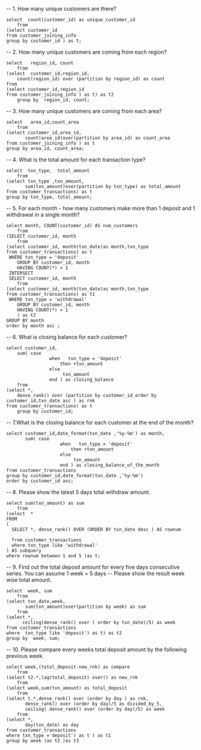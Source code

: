 
-- 1. How many unique customers are there?

	select  count(customer_id) as unique_customer_id
	    from
	(select customer_id
	from customer_joining_info
	group by customer_id ) as t;

-- 2. How many unique customers are coming from each region?

    select   region_id, count
        from
    (select  customer_id,region_id,
        count(region_id) over (partition by region_id) as count
    from
	(select customer_id,region_id
	from customer_joining_info ) as t) as t2
	    group by  region_id, count;

-- 3. How many unique customers are coming from each area?

	select   area_id,count_area
	    from
	(select customer_id,area_id,
	       count(area_id)over(partition by area_id) as count_area
	from customer_joining_info ) as t
	group by area_id, count_area;

-- 4. What is the total amount for each transaction type?

	select  txn_type,  total_amount
	    from
	(select txn_type ,txn_amount,
	       sum(txn_amount)over(partition by txn_type) as total_amount
	from customer_transactions) as t
	group by txn_type, total_amount;

-- 5. For each month - how many customers make more than 1 deposit and 1 withdrawal in a single month?


	select month, COUNT(customer_id) AS num_customers
	    from
	(SELECT customer_id, month
	    from
	(select customer_id, month(txn_date)as month,txn_type
	from customer_transactions) as t
	 WHERE txn_type = 'deposit'
	    GROUP BY customer_id, month
	    HAVING COUNT(*) > 1
	 INTERSECT
	 SELECT customer_id, month
	    from
	(select customer_id, month(txn_date)as month,txn_type
	from customer_transactions) as t1
	 WHERE txn_type = 'withdrawal'
	    GROUP BY customer_id, month
	    HAVING COUNT(*) > 1
	    ) as t2
	GROUP BY month
	order by month asc ;


-- 6. What is closing balance for each customer?


    select customer_id,
        sum( case
                    when   txn_type = 'deposit'
                        then +txn_amount
                    else
                         txn_amount
                    end ) as closing_balance
        from
	(select *,
	    dense_rank() over (partition by customer_id order by  customer_id,txn_date asc ) as rnk
	from customer_transactions) as t
	    group by customer_id;

-- 7.What is the closing balance for each customer at the end of the month?



	select customer_id,date_format(txn_date ,'%y-%m') as month,
	       sum( case
	                    when   txn_type = 'deposit'
	                        then +txn_amount
	                    else
	                         txn_amount
	                    end ) as closing_balance_of_the_month
	from customer_transactions
	group by customer_id,date_format(txn_date ,'%y-%m')
	order by customer_id asc;


-- 8. Please show the latest 5 days total withdraw amount.

	select sum(txn_amount) as sum
	    from
	(select  *
	FROM
	(
	  SELECT *, dense_rank() OVER (ORDER BY txn_date desc ) AS rownum
	
	  from customer_transactions
	  where txn_type like 'withdrawal'
	) AS subquery
	where rownum between 1 and 5 )as t;

-- 9. Find out the total deposit amount for every five days consecutive series. You can assume 1 week = 5 days
	-- Please show the result week wise total amount.


	select  week, sum
	    from
	(select txn_date,week,
	       sum(txn_amount)over(partition by week) as sum
	    from
	(select *,
	      ceiling(dense_rank() over ( order by txn_date)/5) as week
	from customer_transactions
	where  txn_type like 'deposit') as t) as t2
	group by  week, sum;


-- 10. Please compare every weeks total deposit amount by the following previous week.

	select week,(total_deposit-new_rnk) as compare
	    from
	(select t2.*,lag(total_deposit) over() as new_rnk
	    from
	(select week,sum(txn_amount) as total_deposit
	    from
	(select t.*,dense_rank() over (order by day ) as rnk,
	       dense_rank() over (order by day)/5 as divided_by_5,
	       ceiling( dense_rank() over (order by day)/5) as week
	    from
	(select *,
	       day(txn_date) as day
	from customer_transactions
	where txn_type ='deposit') as t ) as t1
	group by week )as t2 )as t3
